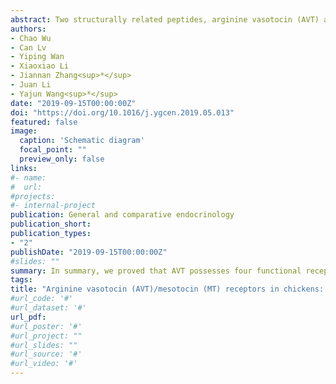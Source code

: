 ```yaml
---
abstract: Two structurally related peptides, arginine vasotocin (AVT) and mesotocin (MT), are reported to regulate many physiological processes, such as anti-diuresis and oviposition in birds, and their actions are likely mediated by four AVT/MT receptors (AVPR1A, AVPR1B, MTR and AVPR2b), which are orthologous/paralogous to human AVPR1A, AVPR1B, OXTR and AVPR2 respectively. However, our knowledge regarding the functions of these avian AVT/MT receptors has been limited. Here, we examined the functionality and expression of these receptors in chickens and investigated the roles of AVT in the anterior pituitary. Our results showed that 1) AVPR1A, AVPR1B and AVPR2b could be preferentially activated by AVT, monitored by cell-based luciferase reporter assays and/or Western blot, indicating that they are AVT-specific receptors (AVPR1A; AVPR1B) or AVT-preferring receptor (AVPR2b) functionally coupled to intracellular calcium, MAPK/ERK and cAMP/PKA signaling pathways. In contrast, MTR could be activated by AVT and MT with similar potencies, indicating that MTR is a receptor common for both peptides; 2) Using qPCR, differential expression of the four receptors was found in chicken tissues including the oviduct and anterior pituitary. In particular, only AVPR1A is abundantly expressed in the uterus, suggesting its involvement in mediating AVT-induced oviposition. 3) In cultured chick pituitary cells, AVT could stimulate ACTH and PRL expression and secretion, an action likely mediated by AVPR1B and/or AVPR1A abundantly expressed in anterior pituitary. Collectively, our data helps to elucidate the roles of AVT/MT in birds, such as the ‘oxytocic action’ of AVT, which induces uterine muscle contraction during oviposition.
authors:
- Chao Wu
- Can Lv
- Yiping Wan
- Xiaoxiao Li
- Jiannan Zhang<sup>*</sup>
- Juan Li
- Yajun Wang<sup>*</sup>
date: "2019-09-15T00:00:00Z"
doi: "https://doi.org/10.1016/j.ygcen.2019.05.013"
featured: false
image:
  caption: 'Schematic diagram'
  focal_point: ""
  preview_only: false
links:
#- name: 
#  url: 
#projects:
#- internal-project
publication: General and comparative endocrinology
publication_short:
publication_types:
- "2"
publishDate: "2019-09-15T00:00:00Z"
#slides: ""
summary: In summary, we proved that AVT possesses four functional receptors (AVPR1A, AVPR1B, AVPR2b and MTR), and MT has a single receptor (MTR). 
tags:
title: "Arginine vasotocin (AVT)/mesotocin (MT) receptors in chickens: Evidence for the possible involvement of AVT-AVPR1 signaling in the regulation of oviposition and pituitary prolactin expression"
#url_code: '#'
#url_dataset: '#'
url_pdf:
#url_poster: '#'
#url_project: ""
#url_slides: ""
#url_source: '#'
#url_video: '#'
---
```

